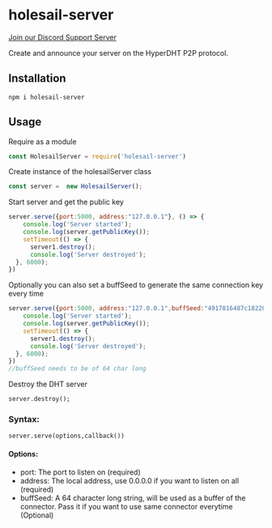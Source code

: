 # holesail-server
[Join our Discord Support Server](https://discord.gg/TQVacE7Vnj)

Create and announce your server on the HyperDHT P2P protocol.

## Installation
```shell
npm i holesail-server 
```
## Usage
Require as a module
```js
const HolesailServer = require('holesail-server')
```
Create instance of the holesailServer class
```js
const server =  new HolesailServer();
```
Start server and get the public key
```js
server.serve({port:5000, address:"127.0.0.1"}, () => {
    console.log('Server started');
    console.log(server.getPublicKey());
    setTimeout(() => {
      server1.destroy();
      console.log('Server destroyed');
  }, 6000);
})

```
Optionally you can also set a buffSeed to generate the same connection key every time
```js
server.serve({port:5000, address:"127.0.0.1",buffSeed:"4917816487c1822049939ff1abbf515663275105d01361bbc84fe2000e594539"}, () => {
    console.log('Server started');
    console.log(server.getPublicKey());
    setTimeout(() => {
      server1.destroy();
      console.log('Server destroyed');
  }, 6000);
})
//buffSeed needs to be of 64 char long
```

Destroy the DHT server

```
server.destroy();
```

### Syntax:
```
server.serve(options,callback())
```
#### Options:
- port: The port to listen on (required)
- address: The local address, use 0.0.0.0 if you want to listen on all (required)
- buffSeed: A 64 character long string, will be used as a buffer of the connector. Pass it if you want to use same connector everytime (Optional)